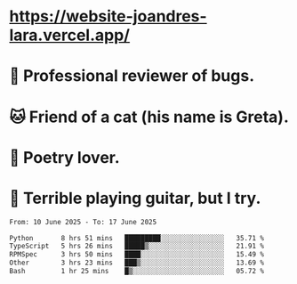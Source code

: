 # https://website-joandres-lara.vercel.app/
# 🐛 Professional reviewer of bugs.
# 🐱 Friend of a cat (his name is Greta).
# 📜 Poetry lover.
# 🎸 Terrible playing guitar, but I try.

<!--START_SECTION:waka-->

```txt
From: 10 June 2025 - To: 17 June 2025

Python       8 hrs 51 mins   █████████░░░░░░░░░░░░░░░░   35.71 %
TypeScript   5 hrs 26 mins   █████▒░░░░░░░░░░░░░░░░░░░   21.91 %
RPMSpec      3 hrs 50 mins   ████░░░░░░░░░░░░░░░░░░░░░   15.49 %
Other        3 hrs 23 mins   ███▒░░░░░░░░░░░░░░░░░░░░░   13.69 %
Bash         1 hr 25 mins    █▒░░░░░░░░░░░░░░░░░░░░░░░   05.72 %
```

<!--END_SECTION:waka-->
